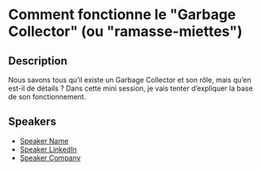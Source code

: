 # Comment fonctionne le "Garbage Collector" (ou "ramasse-miettes")

## Description

Nous savons tous qu’il existe un Garbage Collector et son rôle, mais qu’en est-il de détails ? Dans cette mini session, je vais tenter d’expliquer la base de son fonctionnement.

## Speakers

- [Speaker Name](https://x.com/speaker_x_handle)
- [Speaker LinkedIn](https://linkedin.com/in/speaker_linkedin_handle)
- [Speaker Company](https://speaker_company_url)
